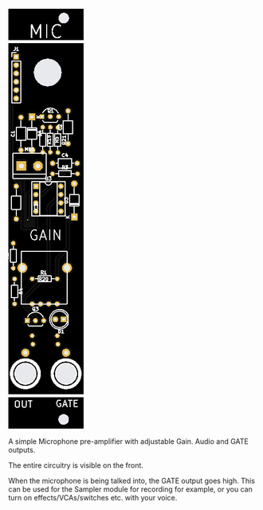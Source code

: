 ![](https://raw.githubusercontent.com/Fihdi/Eurorack/main/MIC/MIC-Front.png)

A simple Microphone pre-amplifier with adjustable Gain. Audio and GATE outputs.

The entire circuitry is visible on the front.

When the microphone is being talked into, the GATE output goes high. This can be used for the Sampler module for recording for example, or you can turn on effects/VCAs/switches etc. with your voice.

